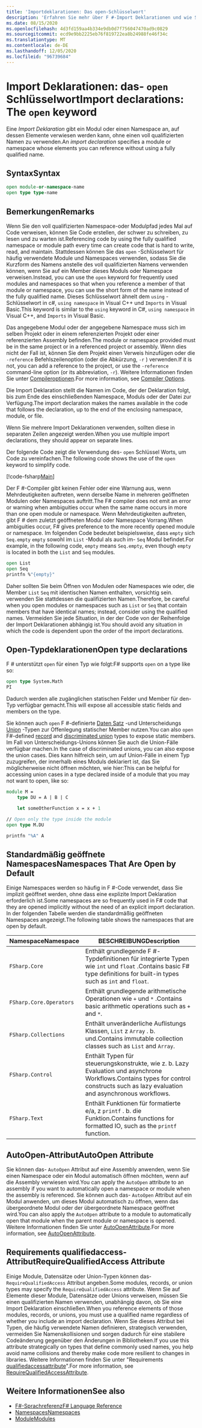 ```yaml
---
title: 'Importdeklarationen: Das open-Schlüsselwort'
description: 'Erfahren Sie mehr über F #-Import Deklarationen und wie Sie ein Modul oder einen Namespace angeben, auf dessen Elemente verwiesen werden kann, ohne einen voll qualifizierten Namen zu verwenden.'
ms.date: 08/15/2020
ms.openlocfilehash: 4d3fd159aa4b334e9db0d7f756047470ad9c0829
ms.sourcegitcommit: ecd9e9bb2225eb76f819722ea8b24988fe46f34c
ms.translationtype: MT
ms.contentlocale: de-DE
ms.lasthandoff: 12/05/2020
ms.locfileid: "96739684"
---
```

# <a name="import-declarations-the-open-keyword"></a><span data-ttu-id="c4405-103">Import Deklarationen: das- `open` Schlüsselwort</span><span class="sxs-lookup"><span data-stu-id="c4405-103">Import declarations: The `open` keyword</span></span>

<span data-ttu-id="c4405-104">Eine *Import Deklaration* gibt ein Modul oder einen Namespace an, auf dessen Elemente verwiesen werden kann, ohne einen voll qualifizierten Namen zu verwenden.</span><span class="sxs-lookup"><span data-stu-id="c4405-104">An *import declaration* specifies a module or namespace whose elements you can reference without using a fully qualified name.</span></span>

## <a name="syntax"></a><span data-ttu-id="c4405-105">Syntax</span><span class="sxs-lookup"><span data-stu-id="c4405-105">Syntax</span></span>

```fsharp
open module-or-namespace-name
open type type-name
```

## <a name="remarks"></a><span data-ttu-id="c4405-106">Bemerkungen</span><span class="sxs-lookup"><span data-stu-id="c4405-106">Remarks</span></span>

<span data-ttu-id="c4405-107">Wenn Sie den voll qualifizierten Namespace-oder Modulpfad jedes Mal auf Code verweisen, können Sie Code erstellen, der schwer zu schreiben, zu lesen und zu warten ist.</span><span class="sxs-lookup"><span data-stu-id="c4405-107">Referencing code by using the fully qualified namespace or module path every time can create code that is hard to write, read, and maintain.</span></span> <span data-ttu-id="c4405-108">Stattdessen können Sie das `open` -Schlüsselwort für häufig verwendete Module und Namespaces verwenden, sodass Sie die Kurzform des Namens anstelle des voll qualifizierten Namens verwenden können, wenn Sie auf ein Member dieses Moduls oder Namespace verweisen.</span><span class="sxs-lookup"><span data-stu-id="c4405-108">Instead, you can use the `open` keyword for frequently used modules and namespaces so that when you reference a member of that module or namespace, you can use the short form of the name instead of the fully qualified name.</span></span> <span data-ttu-id="c4405-109">Dieses Schlüsselwort ähnelt dem `using` -Schlüsselwort in c#, `using namespace` in Visual C++ und `Imports` in Visual Basic.</span><span class="sxs-lookup"><span data-stu-id="c4405-109">This keyword is similar to the `using` keyword in C#, `using namespace` in Visual C++, and `Imports` in Visual Basic.</span></span>

<span data-ttu-id="c4405-110">Das angegebene Modul oder der angegebene Namespace muss sich im selben Projekt oder in einem referenzierten Projekt oder einer referenzierten Assembly befinden.</span><span class="sxs-lookup"><span data-stu-id="c4405-110">The module or namespace provided must be in the same project or in a referenced project or assembly.</span></span> <span data-ttu-id="c4405-111">Wenn dies nicht der Fall ist, können Sie dem Projekt einen Verweis hinzufügen oder die `-reference` Befehlszeilenoption (oder die Abkürzung, `-r` ) verwenden.</span><span class="sxs-lookup"><span data-stu-id="c4405-111">If it is not, you can add a reference to the project, or use the `-reference` command-line option (or its abbreviation, `-r`).</span></span> <span data-ttu-id="c4405-112">Weitere Informationen finden Sie unter [Compileroptionen](compiler-options.md).</span><span class="sxs-lookup"><span data-stu-id="c4405-112">For more information, see [Compiler Options](compiler-options.md).</span></span>

<span data-ttu-id="c4405-113">Die Import Deklaration stellt die Namen im Code, der der Deklaration folgt, bis zum Ende des einschließenden Namespace, Moduls oder der Datei zur Verfügung.</span><span class="sxs-lookup"><span data-stu-id="c4405-113">The import declaration makes the names available in the code that follows the declaration, up to the end of the enclosing namespace, module, or file.</span></span>

<span data-ttu-id="c4405-114">Wenn Sie mehrere Import Deklarationen verwenden, sollten diese in separaten Zeilen angezeigt werden.</span><span class="sxs-lookup"><span data-stu-id="c4405-114">When you use multiple import declarations, they should appear on separate lines.</span></span>

<span data-ttu-id="c4405-115">Der folgende Code zeigt die Verwendung des- `open` Schlüssel Worts, um Code zu vereinfachen.</span><span class="sxs-lookup"><span data-stu-id="c4405-115">The following code shows the use of the `open` keyword to simplify code.</span></span>

[!code-fsharp[Main](~/samples/snippets/fsharp/lang-ref-2/snippet6801.fs)]

<span data-ttu-id="c4405-116">Der F #-Compiler gibt keinen Fehler oder eine Warnung aus, wenn Mehrdeutigkeiten auftreten, wenn derselbe Name in mehreren geöffneten Modulen oder Namespaces auftritt.</span><span class="sxs-lookup"><span data-stu-id="c4405-116">The F# compiler does not emit an error or warning when ambiguities occur when the same name occurs in more than one open module or namespace.</span></span> <span data-ttu-id="c4405-117">Wenn Mehrdeutigkeiten auftreten, gibt F # dem zuletzt geöffneten Modul oder Namespace Vorrang.</span><span class="sxs-lookup"><span data-stu-id="c4405-117">When ambiguities occur, F# gives preference to the more recently opened module or namespace.</span></span> <span data-ttu-id="c4405-118">Im folgenden Code bedeutet beispielsweise, dass `empty` sich `Seq.empty` `empty` sowohl im `List` -Modul als auch im- `Seq` Modul befindet.</span><span class="sxs-lookup"><span data-stu-id="c4405-118">For example, in the following code, `empty` means `Seq.empty`, even though `empty` is located in both the `List` and `Seq` modules.</span></span>

```fsharp
open List
open Seq
printfn %"{empty}"
```

<span data-ttu-id="c4405-119">Daher sollten Sie beim Öffnen von Modulen oder Namespaces wie oder, die Member `List` `Seq` mit identischen Namen enthalten, vorsichtig sein. verwenden Sie stattdessen die qualifizierten Namen.</span><span class="sxs-lookup"><span data-stu-id="c4405-119">Therefore, be careful when you open modules or namespaces such as `List` or `Seq` that contain members that have identical names; instead, consider using the qualified names.</span></span> <span data-ttu-id="c4405-120">Vermeiden Sie jede Situation, in der der Code von der Reihenfolge der Import Deklarationen abhängig ist.</span><span class="sxs-lookup"><span data-stu-id="c4405-120">You should avoid any situation in which the code is dependent upon the order of the import declarations.</span></span>

## <a name="open-type-declarations"></a><span data-ttu-id="c4405-121">Open-Typdeklarationen</span><span class="sxs-lookup"><span data-stu-id="c4405-121">Open type declarations</span></span>

<span data-ttu-id="c4405-122">F # unterstützt `open` für einen Typ wie folgt:</span><span class="sxs-lookup"><span data-stu-id="c4405-122">F# supports `open` on a type like so:</span></span>

```fsharp
open type System.Math
PI
```

<span data-ttu-id="c4405-123">Dadurch werden alle zugänglichen statischen Felder und Member für den-Typ verfügbar gemacht.</span><span class="sxs-lookup"><span data-stu-id="c4405-123">This will expose all accessible static fields and members on the type.</span></span>

<span data-ttu-id="c4405-124">Sie können auch `open` F #-definierte [Daten Satz](records.md) -und Unterscheidungs [Union](discriminated-unions.md) -Typen zur Offenlegung statischer Member nutzen.</span><span class="sxs-lookup"><span data-stu-id="c4405-124">You can also `open` F#-defined [record](records.md) and [discriminated union](discriminated-unions.md) types to expose static members.</span></span> <span data-ttu-id="c4405-125">Im Fall von Unterscheidungs-Unions können Sie auch die Union-Fälle verfügbar machen.</span><span class="sxs-lookup"><span data-stu-id="c4405-125">In the case of discriminated unions, you can also expose the union cases.</span></span> <span data-ttu-id="c4405-126">Dies kann hilfreich sein, um auf Union-Fälle in einem Typ zuzugreifen, der innerhalb eines Moduls deklariert ist, das Sie möglicherweise nicht öffnen möchten, wie hier:</span><span class="sxs-lookup"><span data-stu-id="c4405-126">This can be helpful for accessing union cases in a type declared inside of a module that you may not want to open, like so:</span></span>

```fsharp
module M =
    type DU = A | B | C

    let someOtherFunction x = x + 1

// Open only the type inside the module
open type M.DU

printfn "%A" A
```

## <a name="namespaces-that-are-open-by-default"></a><span data-ttu-id="c4405-127">Standardmäßig geöffnete Namespaces</span><span class="sxs-lookup"><span data-stu-id="c4405-127">Namespaces That Are Open by Default</span></span>

<span data-ttu-id="c4405-128">Einige Namespaces werden so häufig in F #-Code verwendet, dass Sie implizit geöffnet werden, ohne dass eine explizite Import Deklaration erforderlich ist.</span><span class="sxs-lookup"><span data-stu-id="c4405-128">Some namespaces are so frequently used in F# code that they are opened implicitly without the need of an explicit import declaration.</span></span> <span data-ttu-id="c4405-129">In der folgenden Tabelle werden die standardmäßig geöffneten Namespaces angezeigt.</span><span class="sxs-lookup"><span data-stu-id="c4405-129">The following table shows the namespaces that are open by default.</span></span>

|<span data-ttu-id="c4405-130">Namespace</span><span class="sxs-lookup"><span data-stu-id="c4405-130">Namespace</span></span>|<span data-ttu-id="c4405-131">BESCHREIBUNG</span><span class="sxs-lookup"><span data-stu-id="c4405-131">Description</span></span>|
|---------|-----------|
|`FSharp.Core`|<span data-ttu-id="c4405-132">Enthält grundlegende F #-Typdefinitionen für integrierte Typen wie `int` und `float` .</span><span class="sxs-lookup"><span data-stu-id="c4405-132">Contains basic F# type definitions for built-in types such as `int` and `float`.</span></span>|
|`FSharp.Core.Operators`|<span data-ttu-id="c4405-133">Enthält grundlegende arithmetische Operationen wie `+` und `*` .</span><span class="sxs-lookup"><span data-stu-id="c4405-133">Contains basic arithmetic operations such as `+` and `*`.</span></span>|
|`FSharp.Collections`|<span data-ttu-id="c4405-134">Enthält unveränderliche Auflistungs Klassen, `List` z `Array` . b. und.</span><span class="sxs-lookup"><span data-stu-id="c4405-134">Contains immutable collection classes such as `List` and `Array`.</span></span>|
|`FSharp.Control`|<span data-ttu-id="c4405-135">Enthält Typen für steuerungskonstrukte, wie z. b. Lazy Evaluation und asynchrone Workflows.</span><span class="sxs-lookup"><span data-stu-id="c4405-135">Contains types for control constructs such as lazy evaluation and asynchronous workflows.</span></span>|
|`FSharp.Text`|<span data-ttu-id="c4405-136">Enthält Funktionen für formatierte e/a, z `printf` . b. die Funktion.</span><span class="sxs-lookup"><span data-stu-id="c4405-136">Contains functions for formatted IO, such as the `printf` function.</span></span>|

## <a name="autoopen-attribute"></a><span data-ttu-id="c4405-137">AutoOpen-Attribut</span><span class="sxs-lookup"><span data-stu-id="c4405-137">AutoOpen Attribute</span></span>

<span data-ttu-id="c4405-138">Sie können das- `AutoOpen` Attribut auf eine Assembly anwenden, wenn Sie einen Namespace oder ein Modul automatisch öffnen möchten, wenn auf die Assembly verwiesen wird.</span><span class="sxs-lookup"><span data-stu-id="c4405-138">You can apply the `AutoOpen` attribute to an assembly if you want to automatically open a namespace or module when the assembly is referenced.</span></span> <span data-ttu-id="c4405-139">Sie können auch das- `AutoOpen` Attribut auf ein Modul anwenden, um dieses Modul automatisch zu öffnen, wenn das übergeordnete Modul oder der übergeordnete Namespace geöffnet wird.</span><span class="sxs-lookup"><span data-stu-id="c4405-139">You can also apply the `AutoOpen` attribute to a module to automatically open that module when the parent module or namespace is opened.</span></span> <span data-ttu-id="c4405-140">Weitere Informationen finden Sie unter [AutoOpenAttribute](https://fsharp.github.io/fsharp-core-docs/reference/fsharp-core-autoopenattribute.html).</span><span class="sxs-lookup"><span data-stu-id="c4405-140">For more information, see [AutoOpenAttribute](https://fsharp.github.io/fsharp-core-docs/reference/fsharp-core-autoopenattribute.html).</span></span>

## <a name="requirequalifiedaccess-attribute"></a><span data-ttu-id="c4405-141">Requirements qualifiedaccess-Attribut</span><span class="sxs-lookup"><span data-stu-id="c4405-141">RequireQualifiedAccess Attribute</span></span>

<span data-ttu-id="c4405-142">Einige Module, Datensätze oder Union-Typen können das- `RequireQualifiedAccess` Attribut angeben.</span><span class="sxs-lookup"><span data-stu-id="c4405-142">Some modules, records, or union types may specify the `RequireQualifiedAccess` attribute.</span></span> <span data-ttu-id="c4405-143">Wenn Sie auf Elemente dieser Module, Datensätze oder Unions verweisen, müssen Sie einen qualifizierten Namen verwenden, unabhängig davon, ob Sie eine Import Deklaration einschließen.</span><span class="sxs-lookup"><span data-stu-id="c4405-143">When you reference elements of those modules, records, or unions, you must use a qualified name regardless of whether you include an import declaration.</span></span> <span data-ttu-id="c4405-144">Wenn Sie dieses Attribut bei Typen, die häufig verwendete Namen definieren, strategisch verwenden, vermeiden Sie Namenskollisionen und sorgen dadurch für eine stabilere Codeänderung gegenüber den Änderungen in Bibliotheken.</span><span class="sxs-lookup"><span data-stu-id="c4405-144">If you use this attribute strategically on types that define commonly used names, you help avoid name collisions and thereby make code more resilient to changes in libraries.</span></span> <span data-ttu-id="c4405-145">Weitere Informationen finden Sie unter "Requirements [qualifiedaccessattribute](https://fsharp.github.io/fsharp-core-docs/reference/fsharp-core-requirequalifiedaccessattribute.html)".</span><span class="sxs-lookup"><span data-stu-id="c4405-145">For more information, see [RequireQualifiedAccessAttribute](https://fsharp.github.io/fsharp-core-docs/reference/fsharp-core-requirequalifiedaccessattribute.html).</span></span>

## <a name="see-also"></a><span data-ttu-id="c4405-146">Weitere Informationen</span><span class="sxs-lookup"><span data-stu-id="c4405-146">See also</span></span>

- [<span data-ttu-id="c4405-147">F#-Sprachreferenz</span><span class="sxs-lookup"><span data-stu-id="c4405-147">F# Language Reference</span></span>](index.md)
- [<span data-ttu-id="c4405-148">Namespaces</span><span class="sxs-lookup"><span data-stu-id="c4405-148">Namespaces</span></span>](namespaces.md)
- [<span data-ttu-id="c4405-149">Module</span><span class="sxs-lookup"><span data-stu-id="c4405-149">Modules</span></span>](modules.md)
